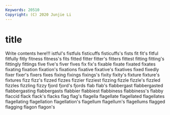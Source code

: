 ```yaml
---
Keywords: 20510
Copyright: (C) 2020 Junjie Li
---
```


# title

Write contents here!!!
istful's 
fistfuls 
fisticuffs 
fisticuffs's 
fists 
fit 
fit's 
fitful
fitfully 
fitly 
fitness 
fitness's 
fits 
fitted 
fitter 
fitter's 
fitters 
fittest
fitting 
fitting's 
fittingly 
fittings 
five 
five's 
fiver 
fives 
fix 
fix's
fixable 
fixate 
fixated 
fixates 
fixating 
fixation 
fixation's 
fixations 
fixative 
fixative's
fixatives 
fixed 
fixedly 
fixer 
fixer's 
fixers 
fixes 
fixing 
fixings 
fixings's
fixity 
fixity's 
fixture 
fixture's 
fixtures 
fizz 
fizz's 
fizzed 
fizzes 
fizzier
fizziest 
fizzing 
fizzle 
fizzle's 
fizzled 
fizzles 
fizzling 
fizzy 
fjord 
fjord's
fjords 
flab 
flab's 
flabbergast 
flabbergasted 
flabbergasting 
flabbergasts 
flabbier 
flabbiest 
flabbiness
flabbiness's 
flabby 
flaccid 
flack 
flack's 
flacks 
flag 
flag's 
flagella 
flagellate
flagellated 
flagellates 
flagellating 
flagellation 
flagellation's 
flagellum 
flagellum's 
flagellums 
flagged 
flagging
flagon 
flagon's 
